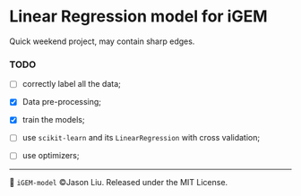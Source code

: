 # Linear Regression model for iGEM

Quick weekend project, may contain sharp edges.

### TODO

- [ ] correctly label all the data; 
- [x] Data pre-processing;
- [x] train the models;
- [ ] use `scikit-learn` and its `LinearRegression` with cross validation;
- [ ] use optimizers;


---

🧬 `iGEM-model` ©Jason Liu. Released under the MIT License.

